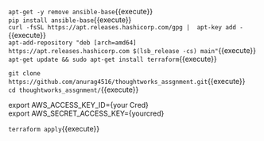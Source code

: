 

`apt-get -y remove ansible-base`{{execute}}  
`pip install ansible-base`{{execute}}  
`curl -fsSL https://apt.releases.hashicorp.com/gpg |  apt-key add -`{{execute}}  
`apt-add-repository "deb [arch=amd64] https://apt.releases.hashicorp.com $(lsb_release -cs) main"`{{execute}}  
`apt-get update && sudo apt-get install terraform`{{execute}}  

`git clone https://github.com/anurag4516/thoughtworks_assgnment.git`{{execute}}  
`cd thoughtworks_assgnment/`{{execute}}  


export AWS_ACCESS_KEY_ID={your Cred}    
export AWS_SECRET_ACCESS_KEY={yourcred}  

`terraform apply`{{execute}}  

